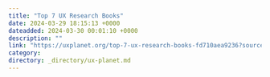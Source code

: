 ```yaml
---
title: "Top 7 UX Research Books"
date: 2024-03-29 18:15:13 +0000
dateadded: 2024-03-30 00:01:10 +0000
description: ""
link: "https://uxplanet.org/top-7-ux-research-books-fd710aea9236?source=rss----819cc2aaeee0---4"
category:
directory: _directory/ux-planet.md
---
```

